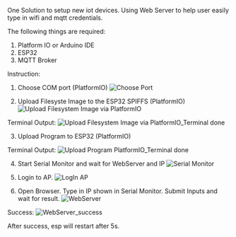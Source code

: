 One Solution to setup new iot devices. Using Web Server to help user easily type in wifi and mqtt credentials.

The following things are required:
1. Platform IO or Arduino IDE
2. ESP32
3. MQTT Broker

Instruction:

1. Choose COM port (PlatformIO)
![Choose Port](https://user-images.githubusercontent.com/40664333/147005724-3a9f90e1-ea31-4aa9-9088-bf9f07b5895e.png)

2. Upload Filesyste Image to the ESP32 SPIFFS (PlatformIO)
![Upload Filesystem Image via PlatformIO](https://user-images.githubusercontent.com/40664333/147004814-355e7655-10b0-4e65-a7bd-24b3f014bfc8.png)

Terminal Output:
![Upload Filesystem Image via PlatformIO_Terminal done](https://user-images.githubusercontent.com/40664333/147004979-3646cdec-2bb1-423d-8c5d-6ba349d91b6b.png)

3. Upload Program to ESP32 (PlatformIO)

Terminal Output:
![Upload Program PlatformIO_Terminal done](https://user-images.githubusercontent.com/40664333/147005298-2cdd9f6c-e03c-4f6f-a1c7-340460e6de78.png)

4. Start Serial Monitor and wait for WebServer and IP
![Serial Monitor](https://user-images.githubusercontent.com/40664333/147005994-7a9c128e-d7c3-4c02-9a28-fcdfc908eb76.png)

5. Login to AP.
![LogIn AP](https://user-images.githubusercontent.com/40664333/147006671-38b09bde-6cb2-4939-ab33-449bcf126388.png)

6. Open Browser. Type in IP shown in Serial Monitor. Submit Inputs and wait for result.
![WebServer](https://user-images.githubusercontent.com/40664333/147006700-4ded31d0-1fd0-4d6d-98a5-36d0b026c212.png)

Success:
![WebServer_success](https://user-images.githubusercontent.com/40664333/147006792-8dc3b716-7af5-4eb5-b7b2-461f60b05071.png)

After success, esp will restart after 5s.

